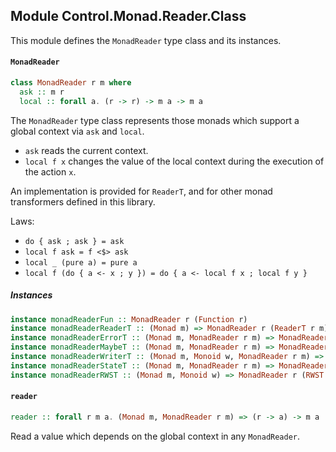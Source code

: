 ## Module Control.Monad.Reader.Class

This module defines the `MonadReader` type class and its instances.

#### `MonadReader`

``` purescript
class MonadReader r m where
  ask :: m r
  local :: forall a. (r -> r) -> m a -> m a
```

The `MonadReader` type class represents those monads which support a global context via
`ask` and `local`.

- `ask` reads the current context.
- `local f x` changes the value of the local context during the execution of the action `x`.

An implementation is provided for `ReaderT`, and for other monad transformers
defined in this library.

Laws:

- `do { ask ; ask } = ask`
- `local f ask = f <$> ask`
- `local _ (pure a) = pure a`
- `local f (do { a <- x ; y }) = do { a <- local f x ; local f y }` 

##### Instances
``` purescript
instance monadReaderFun :: MonadReader r (Function r)
instance monadReaderReaderT :: (Monad m) => MonadReader r (ReaderT r m)
instance monadReaderErrorT :: (Monad m, MonadReader r m) => MonadReader r (ErrorT e m)
instance monadReaderMaybeT :: (Monad m, MonadReader r m) => MonadReader r (MaybeT m)
instance monadReaderWriterT :: (Monad m, Monoid w, MonadReader r m) => MonadReader r (WriterT w m)
instance monadReaderStateT :: (Monad m, MonadReader r m) => MonadReader r (StateT s m)
instance monadReaderRWST :: (Monad m, Monoid w) => MonadReader r (RWST r w s m)
```

#### `reader`

``` purescript
reader :: forall r m a. (Monad m, MonadReader r m) => (r -> a) -> m a
```

Read a value which depends on the global context in any `MonadReader`.


